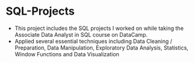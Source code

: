 # SQL-Projects
- This project includes the SQL projects I worked on while taking the Associate Data Analyst in SQL course on DataCamp.
- Applied several essential techniques including Data Cleaning / Preparation, Data Manipulation, Exploratory Data Analysis, Statistics, Window Functions and Data Visualization
